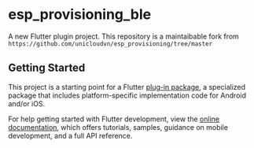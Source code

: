 # esp_provisioning_ble

A new Flutter plugin project.
This repository is a maintaibable fork from `https://github.com/unicloudvn/esp_provisioning/tree/master`

## Getting Started

This project is a starting point for a Flutter
[plug-in package](https://flutter.dev/developing-packages/),
a specialized package that includes platform-specific implementation code for
Android and/or iOS.

For help getting started with Flutter development, view the
[online documentation](https://flutter.dev/docs), which offers tutorials,
samples, guidance on mobile development, and a full API reference.

